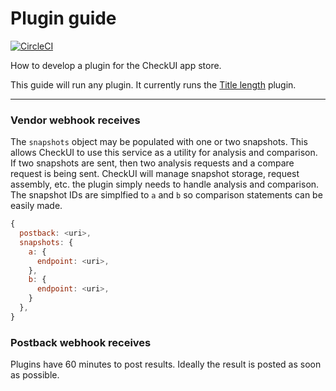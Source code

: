 # Plugin guide

[![CircleCI](https://circleci.com/gh/checkui/plugin-guide.svg?style=svg)](https://circleci.com/gh/checkui/plugin-guide)

How to develop a plugin for the CheckUI app store.

This guide will run any plugin. It currently runs the [Title length](https://github.com/checkui/plugin-title-length) plugin.

---

### Vendor webhook receives

The `snapshots` object may be populated with one or two snapshots. This allows CheckUI to use this service as a utility for analysis and comparison. If two snapshots are sent, then two analysis requests and a compare request is being sent. CheckUI will manage snapshot storage, request assembly, etc. the plugin simply needs to handle analysis and comparison. The snapshot IDs are simplfied to `a` and `b` so comparison statements can be easily made.

```js
{
  postback: <uri>,
  snapshots: {
    a: {
      endpoint: <uri>,
    },
    b: {
      endpoint: <uri>,
    }
  },
}
```

### Postback webhook receives

Plugins have 60 minutes to post results. Ideally the result is posted as soon as possible.
